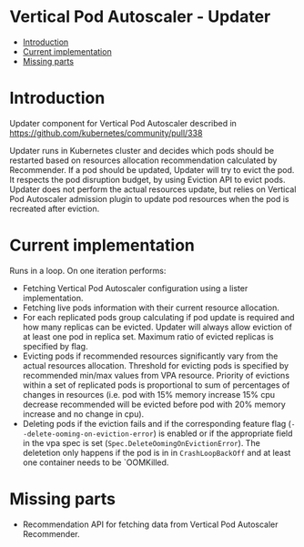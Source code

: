 # Vertical Pod Autoscaler - Updater

- [Introduction](#introduction)
- [Current implementation](current-implementation)
- [Missing parts](#missing-parts)

# Introduction
Updater component for Vertical Pod Autoscaler described in https://github.com/kubernetes/community/pull/338

Updater runs in Kubernetes cluster and decides which pods should be restarted
based on resources allocation recommendation calculated by Recommender.
If a pod should be updated, Updater will try to evict the pod.
It respects the pod disruption budget, by using Eviction API to evict pods.
Updater does not perform the actual resources update, but relies on Vertical Pod Autoscaler admission plugin
to update pod resources when the pod is recreated after eviction.


# Current implementation
Runs in a loop. On one iteration performs:
* Fetching Vertical Pod Autoscaler configuration using a lister implementation.
* Fetching live pods information with their current resource allocation.
* For each replicated pods group calculating if pod update is required and how many replicas can be evicted.
Updater will always allow eviction of at least one pod in replica set. Maximum ratio of evicted replicas is specified by flag.
* Evicting pods if recommended resources significantly vary from the actual resources allocation.
Threshold for evicting pods is specified by recommended min/max values from VPA resource.
Priority of evictions within a set of replicated pods is proportional to sum of percentages of changes in resources
(i.e. pod with 15% memory increase 15% cpu decrease recommended will be evicted
before pod with 20% memory increase and no change in cpu).
* Deleting pods if the eviction fails and if the corresponding feature flag (`--delete-ooming-on-eviction-error`) is enabled
or if the appropriate field in the vpa spec is set (`Spec.DeleteOomingOnEvictionError`).
The deletetion only happens if the pod is in in `CrashLoopBackOff` and at least one container needs to be `OOMKilled.

# Missing parts
* Recommendation API for fetching data from Vertical Pod Autoscaler Recommender.
